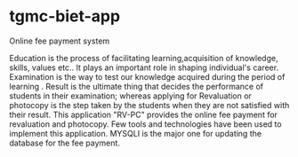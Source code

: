 # tgmc-biet-app
Online fee payment system 

Education is the process of facilitating  learning,acquisition of knowledge, skills, values etc.. It plays an important role in shaping individual's career. Examination is the way to test our knowledge acquired during the period of learning . Result is the ultimate thing that decides the performance of students in their examination; whereas applying for Revaluation or photocopy is the step taken by the students when they are not satisfied with their result. This application "RV-PC" provides the online fee payment for revaluation and photocopy. Few tools and technologies have been used to implement this application. MYSQLI is the major one for updating the database for the fee payment. 
